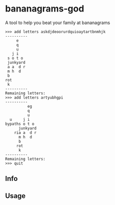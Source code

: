 # bananagrams-god
A tool to help you beat your family at bananagrams

```
>>> add letters askdjdeoorurdquioaytartbnmhjk
----------
     e   
     q   
     u   
   j i   
 s o t o 
 junkyard
 a a  d r
 m h  d  
 b       
rot      
 k       
----------
Remaining letters: 
>>> add letters artyubhgpi
----------
          eg  
          q   
          u   
  u     j i   
bypaths o t o 
      junkyard
    ria a  d r
      m h  d  
      b       
     rot      
      k       
----------
Remaining letters: 
>>> quit
```

## Info



## Usage

